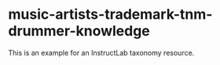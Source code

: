 # music-artists-trademark-tnm-drummer-knowledge
This is an example for an InstructLab taxonomy resource.
